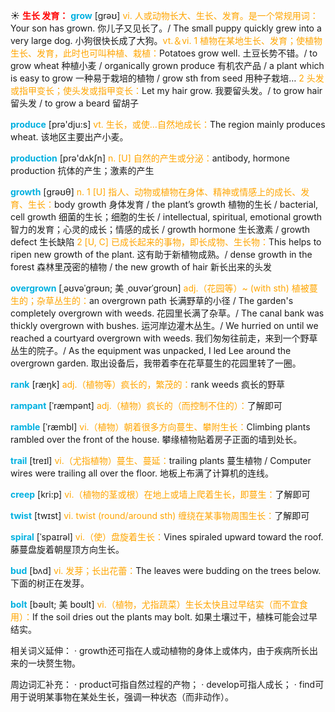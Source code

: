 ☀ <font color="red">**生长 发育：**</font>
<font color="sky blue">**grow**</font> [ɡrəʊ] 
<font color="orange">vi. 人或动物长大、生长、发育。是一个常规用词：</font>Your son has grown. 你儿子又见长了。/ The small puppy quickly grew into a very large dog. 小狗很快长成了大狗。<font color="orange">vt.＆vi. 1 植物在某地生长、发育；使植物生长、发育，此时也可叫种植、栽植：</font>Potatoes grow well. 土豆长势不错。/ to grow wheat 种植小麦 / organically grown produce 有机农产品 / a plant which is easy to grow 一种易于栽培的植物 / grow sth from seed 用种子栽培… <font color="orange">2 头发或指甲变长；使头发或指甲变长：</font>Let my hair grow. 我要留头发。/ to grow hair 留头发 / to grow a beard 留胡子

<font color="sky blue">**produce**</font> [prə'dju:s] 
<font color="orange">vt. 生长，或使…自然地成长：</font>The region mainly produces wheat. 该地区主要出产小麦。

<font color="sky blue">**production**</font> [prə'dʌkʃn] 
<font color="orange">n. [U] 自然的产生或分泌：</font>antibody, hormone production 抗体的产生；激素的产生

<font color="sky blue">**growth**</font> [ɡrəʊθ] 
<font color="orange">n. 1 [U] 指人、动物或植物在身体、精神或情感上的成长、发育、生长：</font>body growth 身体发育 / the plant’s growth 植物的生长 / bacterial, cell growth 细菌的生长；细胞的生长 / intellectual, spiritual, emotional growth 智力的发育；心灵的成长；情感的成长 / growth hormone 生长激素 / growth defect 生长缺陷 <font color="orange">2 [U, C] 已成长起来的事物，即长成物、生长物：</font>This helps to ripen new growth of the plant. 这有助于新植物成熟。/ dense growth in the forest 森林里茂密的植物 / the new growth of hair 新长出来的头发
           
<font color="sky blue">**overgrown**</font> [ˌəʊvəˈgrəʊn; 美 ˌoʊvərˈgroʊn]
<font color="orange">adj.（花园等）~ (with sth) 植被蔓生的；杂草丛生的：</font>an overgrown path 长满野草的小径 / The garden's completely overgrown with weeds. 花园里长满了杂草。/ The canal bank was thickly overgrown with bushes. 运河岸边灌木丛生。/ We hurried on until we reached a courtyard overgrown with weeds. 我们匆匆往前走，来到一个野草丛生的院子。/ As the equipment was unpacked, I led Lee around the overgrown garden. 取出设备后，我带着李在花草蔓生的花园里转了一圈。

<font color="sky blue">**rank**</font> [ræŋk] 
<font color="orange">adj.（植物等）疯长的，繁茂的：</font>rank weeds 疯长的野草
             
<font color="sky blue">**rampant**</font> [ˈræmpənt]
<font color="orange">adj.（植物）疯长的（而控制不住的）：</font>了解即可

<font color="sky blue">**ramble**</font> [ˈræmbl]
<font color="orange">vi.（植物）朝着很多方向蔓生、攀附生长：</font>Climbing plants rambled over the front of the house. 攀缘植物贴着房子正面的墙到处长。
           
<font color="sky blue">**trail**</font> [treɪl]
<font color="orange">vi.（尤指植物）蔓生、蔓延：</font>trailing plants 蔓生植物 / Computer wires were trailing all over the floor. 地板上布满了计算机的连线。
           
<font color="sky blue">**creep**</font> [kri:p]
<font color="orange">vi.（植物的茎或根）在地上或墙上爬着生长，即蔓生：</font>了解即可

<font color="sky blue">**twist**</font> [twɪst] 
<font color="orange">vi. twist (round/around sth) 缠绕在某事物周围生长：</font>了解即可
        
<font color="sky blue">**spiral**</font> [ˈspaɪrəl]
<font color="orange">vi.（使）盘旋着生长：</font>Vines spiraled upward toward the roof. 藤蔓盘旋着朝屋顶方向生长。

<font color="sky blue">**bud**</font> [bʌd]
<font color="orange">vi. 发芽；长出花蕾：</font>The leaves were budding on the trees below. 下面的树正在发芽。
           
<font color="sky blue">**bolt**</font> [bəʊlt; 美 boʊlt]
<font color="orange">vi.（植物，尤指蔬菜）生长太快且过早结实（而不宜食用）：</font>If the soil dries out the plants may bolt. 如果土壤过干，植株可能会过早结实。

相关词义延伸：
· growth还可指在人或动植物的身体上或体内，由于疾病所长出来的一块赘生物。

周边词汇补充：
· product可指自然过程的产物；
· develop可指人成长；
· find可用于说明某事物在某处生长，强调一种状态（而非动作）。
